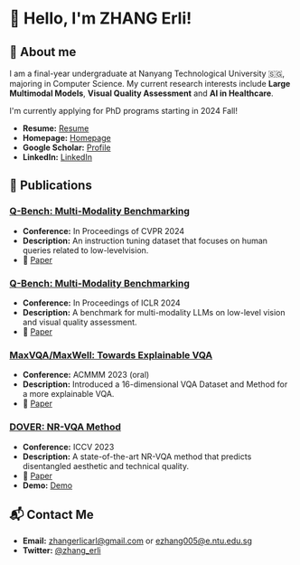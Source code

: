 # 👋 Hello, I'm ZHANG Erli!

## 👤 About me
I am a final-year undergraduate at Nanyang Technological University 🇸🇬, majoring in Computer Science. My current research interests include **Large Multimodal Models**,  **Visual Quality Assessment** and **AI in Healthcare**. 

I'm currently applying for PhD programs starting in 2024 Fall!

- **Resume:** [Resume](https://github.com/ZhangErliCarl/ZhangErliCarl/blob/d9101d841202d5aff85f377b96e659a974600480/resume.pdf)
- **Homepage:** [Homepage](https://zhangerlicarl.github.io/)
- **Google Scholar:** [Profile](https://scholar.google.com/citations?user=gfjYZKMAAAAJ&hl=en-US)
- **LinkedIn:** [LinkedIn](https://www.linkedin.com/in/zhang-erli/)

## 📖 Publications

### [Q-Bench: Multi-Modality Benchmarking](https://github.com/Q-Future/Q-Bench)
- **Conference:** In Proceedings of CVPR 2024
- **Description:** An instruction tuning dataset that focuses on human queries related to low-levelvision.
- 📖 [Paper](https://arxiv.org/abs/2311.06783)
  
### [Q-Bench: Multi-Modality Benchmarking](https://github.com/Q-Future/Q-Bench)
- **Conference:** In Proceedings of ICLR 2024
- **Description:** A benchmark for multi-modality LLMs on low-level vision and visual quality assessment.
- 📖 [Paper](https://arxiv.org/abs/2309.14181)

### [MaxVQA/MaxWell: Towards Explainable VQA](https://github.com/VQAssessment/MaxVQA)
- **Conference:** ACMMM 2023 (oral)
- **Description:** Introduced a 16-dimensional VQA Dataset and Method for a more explainable VQA.
- 📖 [Paper](https://dl.acm.org/doi/pdf/10.1145/3581783.3611737)

### [DOVER: NR-VQA Method](https://github.com/VQAssessment/DOVER)
- **Conference:** ICCV 2023
- **Description:** A state-of-the-art NR-VQA method that predicts disentangled aesthetic and technical quality.
- 📖 [Paper](https://openaccess.thecvf.com/content/ICCV2023/papers/Wu_Exploring_Video_Quality_Assessment_on_User_Generated_Contents_from_Aesthetic_ICCV_2023_paper.pdf)
- **Demo:** [Demo](https://colab.research.google.com/github/taskswithcode/DOVER/blob/master/TWCDOVER.ipynb)

## 📬 Contact Me
- **Email:** zhangerlicarl@gmail.com or ezhang005@e.ntu.edu.sg
- **Twitter:** [@zhang_erli](https://twitter.com/zhang_erli)
